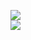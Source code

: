 [![](https://img.shields.io/badge/Made%20With-Github%20Spray-lightgrey.svg?style=for-the-badge&logo=github)](https://github.com/Annihil/github-spray#3740)  
[![](https://i.imgur.com/2DrTn0Z.gif)](https://github.com/Annihil/github-spray)